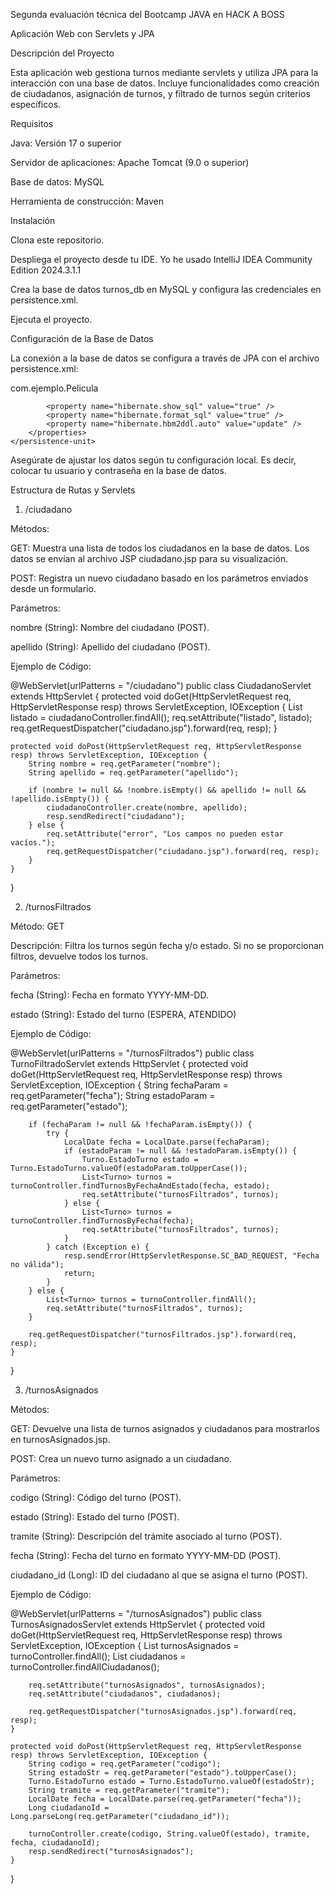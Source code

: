 Segunda evaluación técnica del Bootcamp JAVA en HACK A BOSS

Aplicación Web con Servlets y JPA

Descripción del Proyecto

Esta aplicación web gestiona turnos mediante servlets y utiliza JPA para la interacción con una base de datos. Incluye funcionalidades como creación de ciudadanos, asignación de turnos, y filtrado de turnos según criterios específicos.

Requisitos

Java: Versión 17 o superior

Servidor de aplicaciones: Apache Tomcat (9.0 o superior)

Base de datos: MySQL

Herramienta de construcción: Maven

Instalación

Clona este repositorio.

Despliega el proyecto desde tu IDE. Yo he usado IntelliJ IDEA Community Edition 2024.3.1.1

Crea la base de datos turnos_db en MySQL y configura las credenciales en persistence.xml.

Ejecuta el proyecto.

Configuración de la Base de Datos

La conexión a la base de datos se configura a través de JPA con el archivo persistence.xml:

<persistence xmlns="http://xmlns.jcp.org/xml/ns/persistence" version="2.1">
    <persistence-unit name="examplePU">
        <class>com.ejemplo.Pelicula</class>
        <properties>
            <property name="javax.persistence.jdbc.driver" value="com.mysql.cj.jdbc.Driver" />
            <property name="javax.persistence.jdbc.url" value="jdbc:mysql://localhost:3306/turnos_db?serverTimezone=UTC" />
            <property name="javax.persistence.jdbc.user" value="root" />
            <property name="javax.persistence.jdbc.password" value="root" />

            <property name="hibernate.show_sql" value="true" />
            <property name="hibernate.format_sql" value="true" />
            <property name="hibernate.hbm2ddl.auto" value="update" />
        </properties>
    </persistence-unit>
</persistence>

Asegúrate de ajustar los datos según tu configuración local. Es decir, colocar tu usuario y contraseña en la base de datos.

Estructura de Rutas y Servlets

1. /ciudadano

Métodos:

GET: Muestra una lista de todos los ciudadanos en la base de datos. Los datos se envían al archivo JSP ciudadano.jsp para su visualización.

POST: Registra un nuevo ciudadano basado en los parámetros enviados desde un formulario.

Parámetros:

nombre (String): Nombre del ciudadano (POST).

apellido (String): Apellido del ciudadano (POST).

Ejemplo de Código:

@WebServlet(urlPatterns = "/ciudadano")
public class CiudadanoServlet extends HttpServlet {
    protected void doGet(HttpServletRequest req, HttpServletResponse resp) throws ServletException, IOException {
        List<Ciudadano> listado = ciudadanoController.findAll();
        req.setAttribute("listado", listado);
        req.getRequestDispatcher("ciudadano.jsp").forward(req, resp);
    }

    protected void doPost(HttpServletRequest req, HttpServletResponse resp) throws ServletException, IOException {
        String nombre = req.getParameter("nombre");
        String apellido = req.getParameter("apellido");

        if (nombre != null && !nombre.isEmpty() && apellido != null && !apellido.isEmpty()) {
            ciudadanoController.create(nombre, apellido);
            resp.sendRedirect("ciudadano");
        } else {
            req.setAttribute("error", "Los campos no pueden estar vacíos.");
            req.getRequestDispatcher("ciudadano.jsp").forward(req, resp);
        }
    }
}

2. /turnosFiltrados

Método: GET

Descripción: Filtra los turnos según fecha y/o estado. Si no se proporcionan filtros, devuelve todos los turnos.

Parámetros:

fecha (String): Fecha en formato YYYY-MM-DD.

estado (String): Estado del turno (ESPERA, ATENDIDO)

Ejemplo de Código:

@WebServlet(urlPatterns = "/turnosFiltrados")
public class TurnoFiltradoServlet extends HttpServlet {
    protected void doGet(HttpServletRequest req, HttpServletResponse resp) throws ServletException, IOException {
        String fechaParam = req.getParameter("fecha");
        String estadoParam = req.getParameter("estado");

        if (fechaParam != null && !fechaParam.isEmpty()) {
            try {
                LocalDate fecha = LocalDate.parse(fechaParam);
                if (estadoParam != null && !estadoParam.isEmpty()) {
                    Turno.EstadoTurno estado = Turno.EstadoTurno.valueOf(estadoParam.toUpperCase());
                    List<Turno> turnos = turnoController.findTurnosByFechaAndEstado(fecha, estado);
                    req.setAttribute("turnosFiltrados", turnos);
                } else {
                    List<Turno> turnos = turnoController.findTurnosByFecha(fecha);
                    req.setAttribute("turnosFiltrados", turnos);
                }
            } catch (Exception e) {
                resp.sendError(HttpServletResponse.SC_BAD_REQUEST, "Fecha no válida");
                return;
            }
        } else {
            List<Turno> turnos = turnoController.findAll();
            req.setAttribute("turnosFiltrados", turnos);
        }

        req.getRequestDispatcher("turnosFiltrados.jsp").forward(req, resp);
    }
}

3. /turnosAsignados

Métodos:

GET: Devuelve una lista de turnos asignados y ciudadanos para mostrarlos en turnosAsignados.jsp.

POST: Crea un nuevo turno asignado a un ciudadano.

Parámetros:

codigo (String): Código del turno (POST).

estado (String): Estado del turno (POST).

tramite (String): Descripción del trámite asociado al turno (POST).

fecha (String): Fecha del turno en formato YYYY-MM-DD (POST).

ciudadano_id (Long): ID del ciudadano al que se asigna el turno (POST).

Ejemplo de Código:

@WebServlet(urlPatterns = "/turnosAsignados")
public class TurnosAsignadosServlet extends HttpServlet {
    protected void doGet(HttpServletRequest req, HttpServletResponse resp) throws ServletException, IOException {
        List<Turno> turnosAsignados = turnoController.findAll();
        List<Ciudadano> ciudadanos = turnoController.findAllCiudadanos();

        req.setAttribute("turnosAsignados", turnosAsignados);
        req.setAttribute("ciudadanos", ciudadanos);

        req.getRequestDispatcher("turnosAsignados.jsp").forward(req, resp);
    }

    protected void doPost(HttpServletRequest req, HttpServletResponse resp) throws ServletException, IOException {
        String codigo = req.getParameter("codigo");
        String estadoStr = req.getParameter("estado").toUpperCase();
        Turno.EstadoTurno estado = Turno.EstadoTurno.valueOf(estadoStr);
        String tramite = req.getParameter("tramite");
        LocalDate fecha = LocalDate.parse(req.getParameter("fecha"));
        Long ciudadanoId = Long.parseLong(req.getParameter("ciudadano_id"));

        turnoController.create(codigo, String.valueOf(estado), tramite, fecha, ciudadanoId);
        resp.sendRedirect("turnosAsignados");
    }
}

